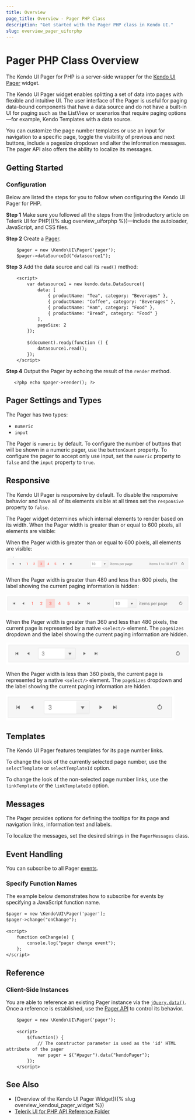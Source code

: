 ```yaml
---
title: Overview
page_title: Overview - Pager PHP Class
description: "Get started with the Pager PHP class in Kendo UI."
slug: overview_pager_uiforphp
---
```


# Pager PHP Class Overview

The Kendo UI Pager for PHP is a server-side wrapper for the [Kendo UI Pager](/api/javascript/ui/pager) widget.

The Kendo UI Pager widget enables splitting a set of data into pages with flexible and intuitive UI. The user interface of the Pager is useful for paging data-bound components that have a data source and do not have a built-in UI for paging such as the ListView or scenarios that require  paging options&mdash;for example, Kendo Templates with a data source.

 You can customize the page number templates or use an input for navigation to a specific page, toggle the visibility of previous and next buttons, include a pagesize dropdown and alter the information messages. The pager API also offers the ability to localize its messages.

## Getting Started

### Configuration

Below are listed the steps for you to follow when configuring the Kendo UI Pager for PHP.

**Step 1** Make sure you followed all the steps from the [introductory article on Telerik UI for PHP]({% slug overview_uiforphp %})&mdash;include the autoloader, JavaScript, and CSS files.

**Step 2** Create a [Pager](/api/php/Kendo/UI/Pager).


        $pager = new \Kendo\UI\Pager('pager');
        $pager->dataSourceId("datasource1");

**Step 3** Add the data source and call its `read()` method:


        <script>
            var datasource1 = new kendo.data.DataSource({
                data: [
                    { productName: "Tea", category: "Beverages" },
                    { productName: "Coffee", category: "Beverages" },
                    { productName: "Ham", category: "Food" },
                    { productName: "Bread", category: "Food" }
                ],
                pageSize: 2
            });

            $(document).ready(function () {
                datasource1.read();
            });
        </script>

**Step 4** Output the Pager by echoing the result of the `render` method.

       <?php echo $pager->render(); ?>
        
## Pager Settings and Types

The Pager has two types:

- `numeric`
- `input`

The Pager is `numeric` by default. To configure the number of buttons that will be shown in a numeric pager, use the `buttonCount` property. To configure the pager to accept only use input, set the `numeric` property to `false` and the `input` property to `true`.

## Responsive

The Kendo UI Pager is responsive by default. To disable the responsive behavior and have all of its elements visible at all times set the `responsive` property to `false`. 

The Pager widget determines which internal elements to render based on its width. When the Pager width is greater than or equal to 600 pixels, all elements are visible:

When the Pager width is greater than or equal to 600 pixels, all elements are visible:

![Kendo UI for jQuery A Pager widget at over 600px resolution](../../../images/pager-responsive/pager-over-600-resolution.png)

When the Pager width is greater than 480 and less than 600 pixels, the label showing the current paging information is hidden:

![Kendo UI for jQuery A Pager widget between 480 and 600px resolution](../../../images/pager-responsive/pager-480-600-resolution.png)

When the Pager width is greater than 360 and less than 480 pixels, the current page is represented by a native `<select/>` element. The `pageSizes` dropdown and the label showing the current paging information are hidden.

![Kendo UI for jQuery A Pager widget between 360 and 480px resolution](../../../images/pager-responsive/pager-360-480-resolution.png)

When the Pager width is less than 360 pixels, the current page is represented by a native `<select/>` element. The `pageSizes` dropdown and the label showing the current paging information are hidden.

![Kendo UI for jQuery A Pager widget under 360 pixels](../../../images/pager-responsive/pager-under-360-resolution.png)

## Templates

The Kendo UI Pager features templates for its page number links.

To change the look of the currently selected page number, use the `selectTemplate` or `selectTemplateId` option.

To change the look of the non-selected page number links, use the `linkTemplate` or the `linkTemplateId` option.

## Messages

The Pager provides options for defining the tooltips for its page and navigation links, information text and labels.

To localize the messages, set the desired strings in the `PagerMessages` class.

## Event Handling

You can subscribe to all Pager [events](/api/javascript/ui/pager#events).

### Specify Function Names

The example below demonstrates how to subscribe for events by specifying a JavaScript function name.


    $pager = new \Kendo\UI\Pager('pager');
    $pager->change("onChange");

    <script>
        function onChange(e) {
            console.log("pager change event");
        };
    </script>

## Reference

### Client-Side Instances

You are able to reference an existing Pager instance via the [`jQuery.data()`](https://api.jquery.com/jQuery.data/). Once a reference is established, use the [Pager API](/api/javascript/ui/pager#methods) to control its behavior.


        $pager = new \Kendo\UI\Pager('pager');

        <script>
            $(function() {
                // The constructor parameter is used as the 'id' HTML attribute of the pager
                var pager = $("#pager").data("kendoPager");
            });
        </script>

## See Also

* [Overview of the Kendo UI Pager Widget]({% slug overview_kendoui_pager_widget %})
* [Telerik UI for PHP API Reference Folder](/api/php/Kendo/UI/Pager)

